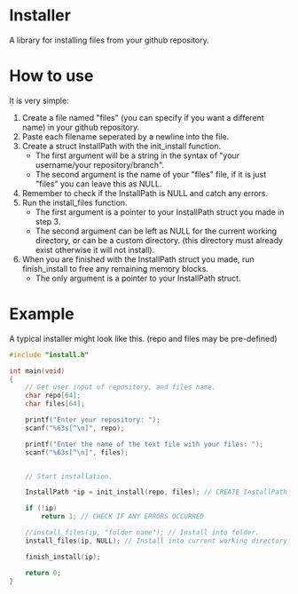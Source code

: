 # Installer

A library for installing files from your github repository.

# How to use

It is very simple:

1. Create a file named "files" (you can specify if you want a different name) in your github repository.
2. Paste each filename seperated by a newline into the file.
3. Create a struct InstallPath with the init_install function.
   * The first argument will be a string in the syntax of "your username/your repository/branch".
   * The second argument is the name of your "files" file, if it is just "files" you can leave this as NULL.
4. Remember to check if the InstallPath is NULL and catch any errors.
5. Run the install_files function.
    * The first argument is a pointer to your InstallPath struct you made in step 3.
    * The second argument can be left as NULL for the current working directory, or can be a custom directory. (this directory must already exist otherwise it will not install).
6. When you are finished with the InstallPath struct you made, run finish_install to free any remaining memory blocks.
    * The only argument is a pointer to your InstallPath struct.

# Example

A typical installer might look like this. (repo and files may be pre-defined)

```c
#include "install.h"

int main(void)
{
    // Get user input of repository, and files name.
    char repo[64];
    char files[64];

    printf("Enter your repository: ");
    scanf("%63s[^\n]", repo);

    printf("Enter the name of the text file with your files: ");
    scanf("%63s[^\n]", files);


    // Start installation.

    InstallPath *ip = init_install(repo, files); // CREATE InstallPath STRUCT

    if (!ip)
        return 1; // CHECK IF ANY ERRORS OCCURRED

    //install_files(ip, "folder name"); // Install into folder.
    install_files(ip, NULL); // Install into current working directory.

    finish_install(ip);

    return 0;
}
```
